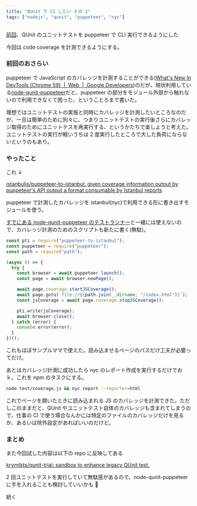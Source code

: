 ```yaml
---
title: "QUnit で CI したい その 2"
tags: ["nodejs", "qunit", "puppeteer", "nyc"]
---
```


[前回](/posts/2019-03-21_want-to-run-qunit-in-cli.md)、QUnit のユニットテストを puppeteer で CLI 実行できるようにした

今回は code coverage を計測できるようにする。

### 前回のおさらい

puppeteer で JavaScript のカバレッジを計測することができる([What's New In DevTools (Chrome 59)  |  Web  |  Google Developers](https://developers.google.com/web/updates/2017/04/devtools-release-notes))のだが、現状利用している[node-qunit-puppeteer](https://www.npmjs.com/package/node-qunit-puppeteer)だと、puppeteer の部分をモジュール外部から触れないので利用できなくて困った、ということろまで書いた。

理想ではユニットテストの実施と同時にカバレッジを計測したいところなのだが、一旦は簡単のために別々に、つまりユニットテストの実行後さらにカバレッジ取得のためにユニットテスを再実行する、というかたちで楽しようと考えた。ユニットテストの実行が軽いうちは 2 度実行したところで大した負荷にならないというのもあり。

### やったこと

これ ↓

[istanbuljs/puppeteer-to-istanbul: given coverage information output by puppeteer's API output a format consumable by Istanbul reports](https://github.com/istanbuljs/puppeteer-to-istanbul)

puppeteer で計測したカバレッジを istanbul(nyc)で利用できる形に書き出すモジュールを使う。

[すでにある node-qunit-puppeteer のテストランナー](https://github.com/krymtkts/qunit-trial/blob/master/test/run.js)と一緒には使えないので、カバレッジ計測のためのスクリプトも新たに書く(無駄)。

```js
const pti = require("puppeteer-to-istanbul");
const puppeteer = require("puppeteer");
const path = require("path");

(async () => {
  try {
    const browser = await puppeteer.launch();
    const page = await browser.newPage();

    await page.coverage.startJSCoverage();
    await page.goto(`file://${path.join(__dirname, "/index.html")}`);
    const jsCoverage = await page.coverage.stopJSCoverage();

    pti.write(jsCoverage);
    await browser.close();
  } catch (error) {
    console.error(error);
  }
})();
```

これもほぼサンプルママで使えた。読み込ませるページのパスだけ工夫が必要ってだけ。

あとはカバレッジ計測に成功したら nyc のレポート作成を実行するだけでおｋ。これを npm のタスクにする。

```sh
node test/coverage.js && nyc report --reporter=html
```

これでページを開いたときに読み込まれる JS のカバレッジを計測できた。ただしこのままだと、QUnit やユニットテスト自体のカバレッジも含まれてしまうので、仕事の CI で使う場合なんかには特定のファイルのカバレッジだけを見るか、あるいは除外設定があればいいのだけど。

### まとめ

また今回試した内容は以下の repo に反映してある

[krymtkts/qunit-trial: sandbox to enhance legacy QUnit test.](https://github.com/krymtkts/qunit-trial)

2 回ユニットテストを実行していて無駄感があるので、node-qunit-puppeteer に手を入れることも検討していいかも 🤔

続く
